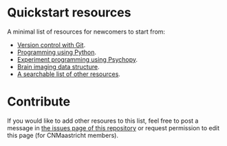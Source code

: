 # Quickstart resources
A minimal list of resources for newcomers to start from:

- [Version control with Git](https://journals.plos.org/ploscompbiol/article?id=10.1371/journal.pcbi.1004668).
- [Programming using Python](https://jakevdp.github.io/WhirlwindTourOfPython/).
- [Experiment programming using Psychopy](https://link.springer.com/article/10.3758/s13428-018-01193-y).
- [Brain imaging data structure](https://www.nature.com/articles/sdata201644).
- [A searchable list of other resources](https://learn-neuroimaging.github.io/tutorials-and-resources/programming/).

# Contribute
If you would like to add other resoures to this list, feel free to post a message in [the issues page of this repository](https://github.com/CNMaastricht/quickstart_resources/issues) or request permission to edit this page (for CNMaastricht members).
